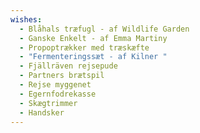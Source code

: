 ```yaml
---
wishes:
  - Blåhals træfugl - af Wildlife Garden
  - Ganske Enkelt - af Emma Martiny
  - Propoptrækker med træskæfte
  - "Fermenteringssæt - af Kilner "
  - Fjällräven rejsepude
  - Partners brætspil
  - Rejse myggenet
  - Egernfodrekasse
  - Skægtrimmer
  - Handsker
---
```


